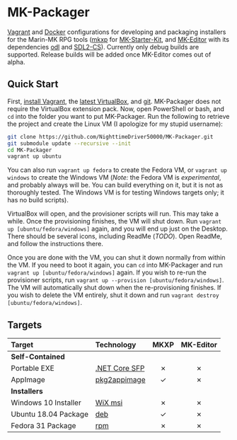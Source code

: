 # MK-Packager

[Vagrant][] and [Docker][] configurations for developing and packaging
installers for the Marin-MK RPG tools ([mkxp][] for [MK-Starter-Kit][], and
[MK-Editor][] with its dependencies [odl][] and [SDL2-CS][]). Currently only
debug builds are supported. Release builds will be added once MK-Editor comes
out of alpha.

## Quick Start

First, [install Vagrant][], the [latest VirtualBox][], and [git][]. MK-Packager
does not require the VirtualBox extension pack. Now, open PowerShell or bash,
and `cd` into the folder you want to put MK-Packager. Run the following to
retrieve the project and create the Linux VM (I apologize for my stupid
username):

```sh
git clone https://github.com/NighttimeDriver50000/MK-Packager.git
git submodule update --recursive --init
cd MK-Packager
vagrant up ubuntu
```

You can also run `vagrant up fedora` to create the Fedora VM, or
`vagrant up windows` to create the Windows VM (*Note:* the Fedora VM is
*experimental*, and probably always will be. You can build everything on it,
but it is not as thoroughly tested. The Windows VM is for testing Windows
targets only; it has no build scripts).

VirtualBox will open, and the provisioner scripts will run. This may take a
while. Once the provisioning finishes, the VM will shut down. Run
`vagrant up [ubuntu/fedora/windows]` again, and you will end up just on the
Desktop. There should be several icons, including ReadMe (*TODO*). Open ReadMe,
and follow the instructions there.

Once you are done with the VM, you can shut it down normally from within the
VM. If you need to boot it again, you can `cd` into MK-Packager and run
`vagrant up [ubuntu/fedora/windows]` again. If you wish to re-run the
provisioner scripts, run `vagrant up --provision [ubuntu/fedora/windows]`. The
VM will automatically shut down when the re-provisioning finishes. If you wish
to delete the VM entirely, shut it down and run
`vagrant destroy [ubuntu/fedora/windows]`.

## Targets

|        Target         |    Technology     |     MKXP      |   MK-Editor   |
| :-------------------- | :---------------- | :-----------: | :-----------: |
| **Self-Contained**    |                   |               |               |
| Portable EXE          | [.NET Core SFP][] | &cross;       | &cross;       |
| AppImage              | [pkg2appimage][]  | &check;       | &cross;       |
| **Installers**        |                   |               |               |
| Windows 10 Installer  | [WiX msi][]       | &cross;       | &cross;       |
| Ubuntu 18.04 Package  | [deb][]           | &check;       | &cross;       |
| Fedora 31 Package     | [rpm][]           | &cross;       | &cross;       |

[Vagrant]: https://www.vagrantup.com/
[Docker]: https://github.com/docker/docker-ce
[mkxp]: https://github.com/Marin-MK/mkxp
[MK-Starter-Kit]: https://github.com/Marin-MK/MK-Starter-Kit
[MK-Editor]: https://github.com/Marin-MK/MK-Editor
[odl]: https://github.com/Marin-MK/odl
[SDL2-CS]: https://github.com/flibitijibibo/SDL2-CS
[install Vagrant]: https://www.vagrantup.com/intro/getting-started/install.html
[latest VirtualBox]: https://www.virtualbox.org/wiki/Downloads
[git]: https://git-scm.com/downloads
[.NET Core SFP]: https://github.com/dotnet/designs/blob/master/accepted/single-file/design.md
[pkg2appimage]: https://github.com/AppImage/pkg2appimage
[WiX msi]: https://wixtoolset.org/documentation/manual/v3/main/
[deb]: http://packaging.ubuntu.com/html/packaging-new-software.html
[rpm]: https://docs.fedoraproject.org/en-US/packaging-guidelines/
